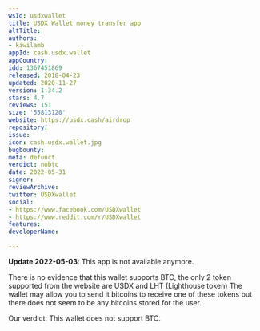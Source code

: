 ```yaml
---
wsId: usdxwallet
title: USDX Wallet money transfer app
altTitle: 
authors:
- kiwilamb
appId: cash.usdx.wallet
appCountry: 
idd: 1367451869
released: 2018-04-23
updated: 2020-11-27
version: 1.34.2
stars: 4.7
reviews: 151
size: '55813120'
website: https://usdx.cash/airdrop
repository: 
issue: 
icon: cash.usdx.wallet.jpg
bugbounty: 
meta: defunct
verdict: nobtc
date: 2022-05-31
signer: 
reviewArchive: 
twitter: USDXwallet
social:
- https://www.facebook.com/USDXwallet
- https://www.reddit.com/r/USDXwallet
features: 
developerName: 

---
```


**Update 2022-05-03**: This app is not available anymore.

There is no evidence that this wallet supports BTC, the only 2 token supported from the website are USDX and LHT (Lighthouse token)
The wallet may allow you to send it bitcoins to receive one of these tokens but there does not seem to be any bitcoins stored for the user.

Our verdict: This wallet does not support BTC.
